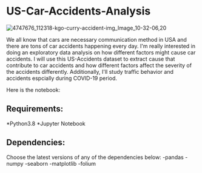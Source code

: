 # US-Car-Accidents-Analysis
![4747676_112318-kgo-curry-accident-img_Image_10-32-06,20](https://user-images.githubusercontent.com/91029009/173248920-44f11dd6-b770-4307-b31d-b0ff5c6a0ff2.jpeg)


We all know that cars are necessary communication method in USA and there are tons of car accidents happening every day. I'm really interested in doing an exploratory data analysis on how different factors might cause car accidents. I will use this US-Accidents dataset to extract cause that contribute to car accidents and how different factors affect the severity of the accidents differently. Additionally, I'll study traffic behavior and accidents espcially during COVID-19 period.


Here is the notebook:


## Requirements:
*Python3.8
*Jupyter Notebook

## Dependencies:
Choose the latest versions of any of the dependencies below:
-pandas
-numpy
-seaborn
-matplotlib
-folium

